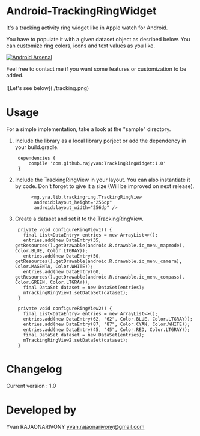 Android-TrackingRingWidget
==========================
It's a tracking activity ring widget like in Apple watch for Android.
<p> You have to populate it with a given dataset object as desribed below. You can customize ring colors, icons and text values as you like.</p>

[![Android Arsenal](https://img.shields.io/badge/Android%20Arsenal-Android--TrackingRingWidget-green.svg?style=flat)](https://android-arsenal.com/details/1/2399)

<p> Feel free to contact me if you want some features or customization to be added.
<br>
<br>
![Let's see below](./tracking.png)

Usage
==========================
For a simple implementation, take a look at the "sample" directory.

1. Include the library as a local library porject or add the dependency in your build.gradle.
       
        dependencies {
            compile 'com.github.rajyvan:TrackingRingWidget:1.0'
        }

2. Include the TrackingRingView in your layout. You can also instantiate it by code. Don't forget to give it a size (Will be improved on next release). 
      
             <mg.yra.lib.trackingring.TrackingRingView
              android:layout_height="256dp"
              android:layout_width="256dp" />

3. Create a dataset and set it to the TrackingRingView.
        
        private void configureRingView1() {
          final List<DataEntry> entries = new ArrayList<>();
          entries.add(new DataEntry(35, getResources().getDrawable(android.R.drawable.ic_menu_mapmode), Color.BLUE, Color.LTGRAY));
          entries.add(new DataEntry(50, getResources().getDrawable(android.R.drawable.ic_menu_camera), Color.MAGENTA, Color.WHITE));
          entries.add(new DataEntry(60, getResources().getDrawable(android.R.drawable.ic_menu_compass), Color.GREEN, Color.LTGRAY));
          final DataSet dataset = new DataSet(entries);
          mTrackingRingView1.setDataSet(dataset);
        }

        private void configureRingView2() {
          final List<DataEntry> entries = new ArrayList<>();
          entries.add(new DataEntry(62, "62", Color.BLUE, Color.LTGRAY));
          entries.add(new DataEntry(87, "87", Color.CYAN, Color.WHITE));
          entries.add(new DataEntry(45, "45", Color.RED, Color.LTGRAY));
          final DataSet dataset = new DataSet(entries);
          mTrackingRingView2.setDataSet(dataset);
        }

Changelog
==========================
Current version : 1.0

Developed by
==========================

Yvan RAJAONARIVONY
yvan.rajaonarivony@gmail.com
